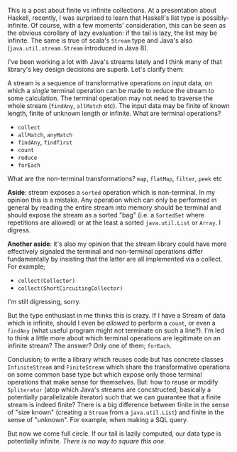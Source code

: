 This is a post about finite vs infinite collections. At a presentation about Haskell, recently, I was surprised to learn that Haskell's list type is possibly-infinite. Of course, with a few moments' consideration, this can be seen as the obvious corollary of lazy evaluation: if the tail is lazy, the list may be infinite. The same is true of scala's `Stream` type and Java's also (`java.util.stream.Stream` introduced in Java 8).

I've been working a lot with Java's streams lately and I think many of that library's key design decisions are superb. Let's clarify them:

A stream is a sequence of transformative operations on input data, on which a *single* terminal operation can be made to reduce the stream to some calculation. The terminal operation may not need to traverse the whole stream (`findAny`, `allMatch` etc). The input data may be finite of known length, finite of unknown length or infinite. What are terminal operations?
 - `collect`
 - `allMatch`, `anyMatch`
 - `findAny`, `findfirst`
 - `count`
 - `reduce`
 - `forEach`

What are the non-terminal transformations? `map`, `flatMap`, `filter`, `peek` etc

**Aside**: stream exposes a `sorted` operation which is non-terminal. In my opinion this is a mistake. Any operation which can only be performed in general by reading the entire stream into memory should be terminal and should expose the stream as a sorted "bag" (i.e. a `SortedSet` where repetitions are allowed) or at the least a sorted `java.util.List` or `Array`. I digress.

**Another aside**: it's also my opinion that the stream library could have more effectively signaled the terminal and non-terminal operations differ fundamentally by insisting that the latter are all implemented via a collect. For example;

 - `collect(Collector)`
 - `collect(ShortCircuitingCollector)`

I'm still digressing, sorry.

But the type enthusiast in me thinks this is crazy. If I have a Stream of data which is infinite, should I even be *allowed* to perform a `count`, or even a `findAny` (what useful program might not terminate on such a line?). I'm led to think a little more about which terminal operations are legitimate on an infinite stream? The answer? Only one of them; `forEach`.

Conclusion; to write a library which reuses code but has concrete classes `InfiniteStream` and `FiniteStream` which share the transformative operations on some common base type but which expose only those terminal operations that make sense for themselves. But: how to reuse or modify `Spliterator` (atop which Java's streams are concstructed; basically a potentially parallelizable iterator) such that we can guarantee that a finite stream is indeed finite? There is a big difference between finite in the sense of "size known" (creating a `Stream` from a `java.util.List`) and finite in the sense of "unknown". For example, when making a SQL query.

But now we come full circle. If our tail is lazily computed, our data type is potentially infinite. *There is no way to square this one*.
